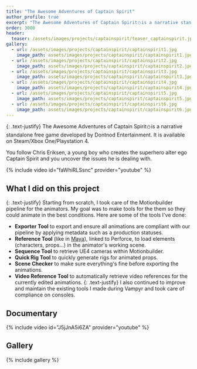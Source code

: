 ```yaml
---
title: "The Awesome Adventures of Captain Spirit"
author_profile: true
excerpt: "The Awesome Adventures of Captain Spirit⛄is a narrative standalone free game developed by Dontnod Entertainment."
order: 3000
header:
  teaser: /assets/images/projects/captainspirit/teaser_captainspirit.jpg
gallery:
  - url: /assets/images/projects/captainspirit/captainspirit1.jpg
    image_path: assets/images/projects/captainspirit/captainspirit1.jpg
  - url: /assets/images/projects/captainspirit/captainspirit2.jpg
    image_path: assets/images/projects/captainspirit/captainspirit2.jpg
  - url: /assets/images/projects/captainspirit/captainspirit3.jpg
    image_path: assets/images/projects/captainspirit/captainspirit3.jpg
  - url: /assets/images/projects/captainspirit/captainspirit4.jpg
    image_path: assets/images/projects/captainspirit/captainspirit4.jpg
  - url: /assets/images/projects/captainspirit/captainspirit5.jpg
    image_path: assets/images/projects/captainspirit/captainspirit5.jpg
  - url: /assets/images/projects/captainspirit/captainspirit6.jpg
    image_path: assets/images/projects/captainspirit/captainspirit6.jpg
---
```

{: .text-justify}
The Awesome Adventures of Captain Spirit⛄is a narrative standalone free game developed by Dontnod Entertainment. It is available on Steam/Xbox One/Playstation 4.

You follow Chris Eriksen, a young boy who creates the superhero alter ego Captain Spirit and you uncover the issues he is dealing with.

{% include video id="faWhiRLSsnc" provider="youtube" %}

## What I did on this project

{: .text-justify}
Starting from scratch, I took care of the Motionbuilder pipeline for the animators. My goal was to make tools for the them so they could animate in the best conditions.
Here are some of the tools I've done:

* **Exporter Tool** to export and ensure all animations are compliant with our pipeline by applying metadata such as a production statuses.
* **Reference Tool** (like in [Maya](https://knowledge.autodesk.com/support/maya/learn-explore/caas/CloudHelp/cloudhelp/2018/ENU/Maya-ManagingScenes/files/GUID-238914C9-4129-454C-99D7-B8C57AF423DB-htm.html)), linked to Perforce, to load elements (characters, props...) in the animator's working scene.
* **Sequence Tool** to retrieve UE4 cameras within Motionbuilder.
* **Quick Rig Tool** to quickly generate rigs for animated props.
* **Scene Checker** to make sure everything's fine before exporting the animations.
* **Video Reference Tool** to automatically retrieve video references for the currently edited animations.
{: .text-justify}
I also continued to improve and maintain the existing tools I made during Vampyr and took care of compliance on consoles.

## Documentary

{% include video id="J5jJnA5i6ZA" provider="youtube" %}

## Gallery

{% include gallery %}
